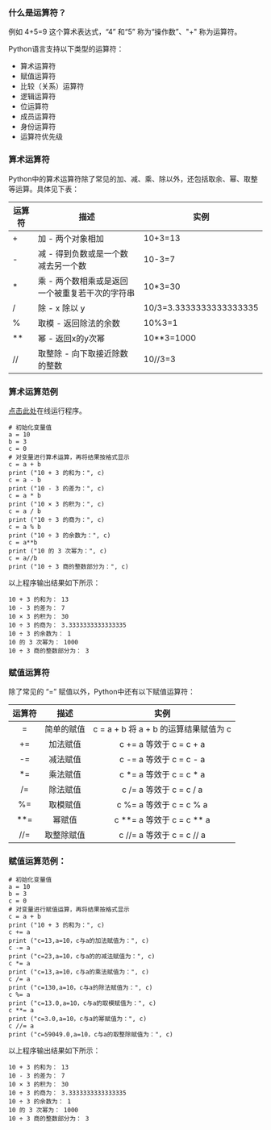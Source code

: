 ### 什么是运算符？

例如 4+5=9 这个算术表达式，“4” 和“5” 称为“操作数”、"+" 称为运算符。

Python语言支持以下类型的运算符：
* 算术运算符
* 赋值运算符
* 比较（关系）运算符
* 逻辑运算符
* 位运算符
* 成员运算符
* 身份运算符
* 运算符优先级

### 算术运算符

Python中的算术运算符除了常见的加、减、乘、除以外，还包括取余、幂、取整等运算。具体见下表：


 | 运算符 | 描述                                        | 实例                |
 | ---------- | ----------------------------------------------- | ----------------------- |
 | +          | 加 - 两个对象相加                               | 10+3=13                 |
 | -          | 减 - 得到负数或是一个数减去另一个数             | 10-3=7                  |
 | *          | 乘 - 两个数相乘或是返回一个被重复若干次的字符串 | 10*3=30                 |
 | /          | 除 - x 除以 y                                   | 10/3=3.3333333333333335 |
 | %          | 取模 - 返回除法的余数                           | 10%3=1                  |
 | **         | 幂 - 返回x的y次幂                               | 10**3=1000              |
 | //         | 取整除 - 向下取接近除数的整数                   | 10//3=3                 |


### 算术运算范例
[点击此处](https://kada.163.com/ide/python/3647339.htm)在线运行程序。

```
# 初始化变量值
a = 10
b = 3
c = 0
# 对变量进行算术运算，再将结果按格式显示
c = a + b
print ("10 + 3 的和为：", c)
c = a - b
print ("10 - 3 的差为：", c)
c = a * b
print ("10 × 3 的积为：", c)
c = a / b
print ("10 ÷ 3 的商为：", c)
c = a % b
print ("10 ÷ 3 的余数为：", c)
c = a**b 
print ("10 的 3 次幂为：", c)
c = a//b 
print ("10 ÷ 3 商的整数部分为：", c)
```

以上程序输出结果如下所示：

```
10 + 3 的和为： 13
10 - 3 的差为： 7
10 × 3 的积为： 30
10 ÷ 3 的商为： 3.3333333333333335
10 ÷ 3 的余数为： 1
10 的 3 次幂为： 1000
10 ÷ 3 商的整数部分为： 3
```

###  赋值运算符

除了常见的 “=” 赋值以外，Python中还有以下赋值运算符：



| **运算符**   | **描述**   | **实例**   |
|:----:|:----:|:----:|
| = | 简单的赋值 | c = a + b 将 a + b 的运算结果赋值为 c |
| += | 加法赋值 | c += a 等效于 c = c + a |
| -= | 减法赋值 | c -= a 等效于 c = c - a |
| *= | 乘法赋值 | c *= a 等效于 c = c * a |
| /= | 除法赋值 | c /= a 等效于 c = c / a |
| %= | 取模赋值 | c %= a 等效于 c = c % a |
| **= | 幂赋值 | c **= a 等效于 c = c ** a |
| //= | 取整除赋值 | c //= a 等效于 c = c // a |


###  赋值运算范例：

```
# 初始化变量值
a = 10
b = 3
c = 0
# 对变量进行赋值运算，再将结果按格式显示
c = a + b
print ("10 + 3 的和为：", c)
c += a 
print ("c=13,a=10，c与a的加法赋值为：", c)
c -= a 
print ("c=23,a=10，c与a的的减法赋值为：", c)
c *= a 
print ("c=13,a=10，c与a的乘法赋值为：", c)
c /= a
print ("c=130,a=10，c与a的除法赋值为：", c)
c %= a 
print ("c=13.0,a=10，c与a的取模赋值为：", c)
c **= a 
print ("c=3.0,a=10，c与a的幂赋值为：", c)
c //= a
print ("c=59049.0,a=10，c与a的取整除赋值为：", c)
```

以上程序输出结果如下所示：
```
10 + 3 的和为： 13
10 - 3 的差为： 7
10 × 3 的积为： 30
10 ÷ 3 的商为： 3.3333333333333335
10 ÷ 3 的余数为： 1
10 的 3 次幂为： 1000
10 ÷ 3 商的整数部分为： 3
```
